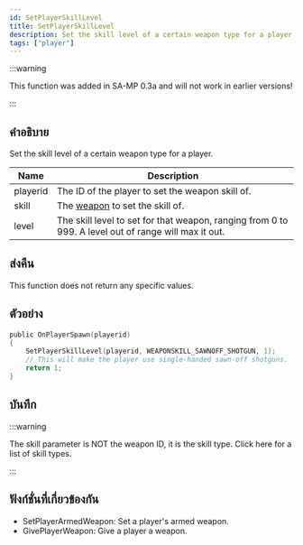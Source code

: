 ```yaml
---
id: SetPlayerSkillLevel
title: SetPlayerSkillLevel
description: Set the skill level of a certain weapon type for a player.
tags: ["player"]
---
```


:::warning

This function was added in SA-MP 0.3a and will not work in earlier versions!

:::

## คำอธิบาย

Set the skill level of a certain weapon type for a player.

| Name     | Description                                                                                          |
| -------- | ---------------------------------------------------------------------------------------------------- |
| playerid | The ID of the player to set the weapon skill of.                                                     |
| skill    | The [weapon](../resources/weaponskills.md) to set the skill of.                                      |
| level    | The skill level to set for that weapon, ranging from 0 to 999. A level out of range will max it out. |

## ส่งคืน

This function does not return any specific values.

## ตัวอย่าง

```c
public OnPlayerSpawn(playerid)
{
    SetPlayerSkillLevel(playerid, WEAPONSKILL_SAWNOFF_SHOTGUN, 1);
    // This will make the player use single-handed sawn-off shotguns.
    return 1;
}
```

## บันทึก

:::warning

The skill parameter is NOT the weapon ID, it is the skill type. Click here for a list of skill types.

:::

## ฟังก์ชั่นที่เกี่ยวข้องกัน

- SetPlayerArmedWeapon: Set a player's armed weapon.
- GivePlayerWeapon: Give a player a weapon.
